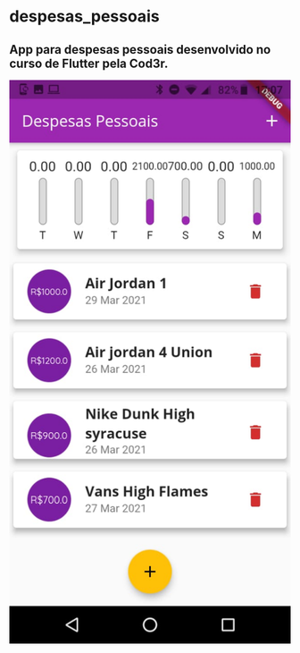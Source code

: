# despesas_pessoais

## App para despesas pessoais desenvolvido no curso de Flutter pela Cod3r.

<p align="center"> 
  <img src="home_page_despesas_pessoais.jpeg" >
</p>
